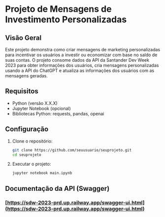 # Projeto de Mensagens de Investimento Personalizadas

## Visão Geral
Este projeto demonstra como criar mensagens de marketing personalizadas para incentivar os usuários a investir ou economizar com base no saldo de suas contas. O projeto consome dados da API da Santander Dev Week 2023 para obter informações dos usuários, cria mensagens personalizadas usando a API do ChatGPT e atualiza as informações dos usuários com as mensagens geradas.

## Requisitos

- Python (versão X.X.X)
- Jupyter Notebook (opcional)
- Bibliotecas Python: requests, pandas, openai

## Configuração

1. Clone o repositório:

   ```bash
   git clone https://github.com/seuusuario/seuprojeto.git
   cd seuprojeto

2. Executar o projeto: 
   ```bash
   jupyter notebook main.ipynb
   ```

## Documentação da API (Swagger)

### [https://sdw-2023-prd.up.railway.app/swagger-ui.html](https://sdw-2023-prd.up.railway.app/swagger-ui.html)


